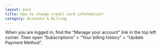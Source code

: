 ```yaml
---
layout: post
title: How to change credit card information?
category: Accounts & Billing
---
```


When you are logged in, find the “Manage your account” link in the top left corner. Then open “Subscriptions” > “Your billing history” > “Update Payment Method”.
